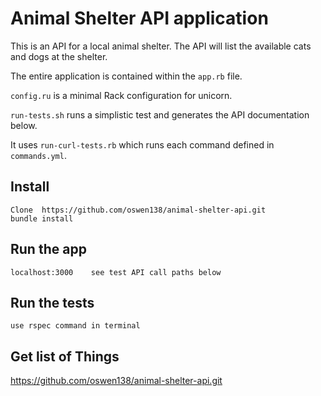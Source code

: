 # Animal Shelter API application

This is an API for a local animal shelter. The API will list the available cats and dogs at the shelter.

The entire application is contained within the `app.rb` file.

`config.ru` is a minimal Rack configuration for unicorn.

`run-tests.sh` runs a simplistic test and generates the API
documentation below.

It uses `run-curl-tests.rb` which runs each command defined in
`commands.yml`.

## Install
    Clone  https://github.com/oswen138/animal-shelter-api.git
    bundle install

## Run the app
    
    localhost:3000    see test API call paths below

## Run the tests

    use rspec command in terminal

## Get list of Things

https://github.com/oswen138/animal-shelter-api.git